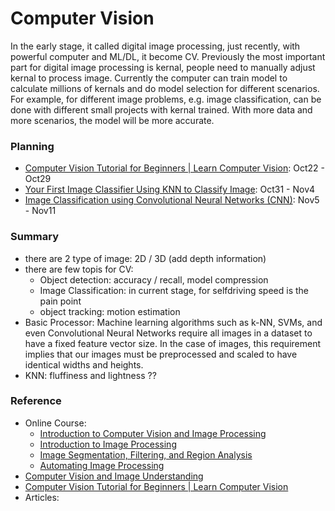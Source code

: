 # Computer Vision


In the early stage, it called digital image processing, just recently, with powerful computer and ML/DL, it become CV. Previously the most important part for digital image processing is kernal, people need to manually adjust kernal to process image. Currently the computer can train model to calculate millions of kernals and do model selection for different scenarios. For example, for different image problems, e.g. image classification, can be done with different small projects with kernal trained. With more data and more scenarios, the model will be more accurate. 


### Planning
* [Computer Vision Tutorial for Beginners | Learn Computer Vision](https://www.projectpro.io/data-science-in-python-tutorial/computer-vision-tutorial-for-beginners#mcetoc_1fcvfccbed):  Oct22 - Oct29
* [Your First Image Classifier Using KNN to Classify Image](https://pyimagesearch.com/2021/04/17/your-first-image-classifier-using-k-nn-to-classify-images/): Oct31 - Nov4
* [Image Classification using Convolutional Neural Networks (CNN)](https://medium.com/nerd-for-tech/image-classification-using-convolutional-neural-networks-cnn-eef587ed0c1): Nov5 - Nov11

### Summary
* there are 2 type of image: 2D / 3D (add depth information)
* there are few topis for CV: 
   * Object detection: accuracy / recall, model compression
   * Image Classification: in current stage, for selfdriving speed is the pain point
   * object tracking: motion estimation
* Basic Processor: Machine learning algorithms such as k-NN, SVMs, and even Convolutional Neural Networks require all images in a dataset to have a fixed feature vector size. In the case of images, this requirement implies that our images must be preprocessed and scaled to have identical widths and heights.
* KNN: fluffiness and lightness ??


### Reference
* Online Course:
   * [Introduction to Computer Vision and Image Processing](https://www.coursera.org/learn/introduction-computer-vision-watson-opencv)
   * [Introduction to Image Processing](https://www.coursera.org/learn/introduction-image-processing/home/week/3)
   * [Image Segmentation, Filtering, and Region Analysis](https://www.coursera.org/learn/image-segmentation/home/week/1)
   * [Automating Image Processing](https://www.coursera.org/learn/automating-image-processing/home/week/1)
* [Computer Vision and Image Understanding](https://www.sciencedirect.com/journal/computer-vision-and-image-understanding/vol/221/suppl/C)	
* [Computer Vision Tutorial for Beginners | Learn Computer Vision](https://www.projectpro.io/data-science-in-python-tutorial/computer-vision-tutorial-for-beginners#mcetoc_1fcvfccbed)
* Articles:
